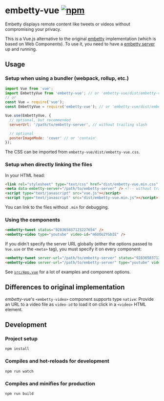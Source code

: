 # embetty-vue [![npm](https://img.shields.io/npm/v/embetty-vue.svg)](https://www.npmjs.com/package/embetty-vue)

Embetty displays remote content like tweets or videos without compromising your privacy.

This is a Vue.js alternative to the original [embetty](https://github.com/heiseonline/embetty) implementation (which is based on Web Components). To use it, you need to have a [embetty server](https://github.com/heiseonline/embetty-server) up and running.


## Usage

### Setup when using a bundler (webpack, rollup, etc.)

```js
import Vue from 'vue';
import EmbettyVue from 'embetty-vue'; // or 'embetty-vue/dist/embetty-vue.esm.js'
// or
const Vue = require('vue');
const EmbettyVue = require('embetty-vue'); // or 'embetty-vue/dist/embetty-vue.common.js'

Vue.use(EmbettyVue, {
  // optional, but recommended
  serverUrl: '/path/to/embetty-server', // without trailing slash

  // optional
  posterImageMode: 'cover' // or 'contain'
});
```

The CSS can be imported from `embetty-vue/dist/embetty-vue.css`.


### Setup when directly linking the files

In your HTML head:

```html
<link rel="stylesheet" type="text/css" href="dist/embetty-vue.min.css" />
<meta data-embetty-server="/path/to/embetty-server" /> <!-- without trailing slash -->
<script type="text/javascript" src="vue.js"></script>
<script type="text/javascript" src="dist/embetty-vue.min.js"></script>
```

You can link to the files without `.min` for debugging.

### Using the components

```html
<embetty-tweet status="928365837123227654" />
<embetty-video type="youtube" video-id="m6UOo2YGbIE" />
```

If you didn't specify the server URL globally (either the options passed to `Vue.use` or the `<meta>` tag), you must specify it on every component:

```html
<embetty-tweet server-url="/path/to/embetty-server" status="928365837123227654" />
<embetty-video server-url="/path/to/embetty-server" type="youtube" video-id="m6UOo2YGbIE" />
```

See [`src/App.vue`](src/App.vue) for a lot of examples and component options.


## Differences to original implementation

*embetty-vue*'s `<embetty-video>` component supports type `native`: Provide an URL to a video file as `video-id` to load it on click in a `<video>` HTML element.


## Development

### Project setup

```
npm install
```

### Compiles and hot-reloads for development

```
npm run watch
```

### Compiles and minifies for production

```
npm run build
```

